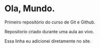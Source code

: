# Ola, Mundo.
 Primeiro repositório do curso de Git e Github.

Repositorio criado durante uma aula ao vivo.

Essa linha eu adicionei diretamente no site.
